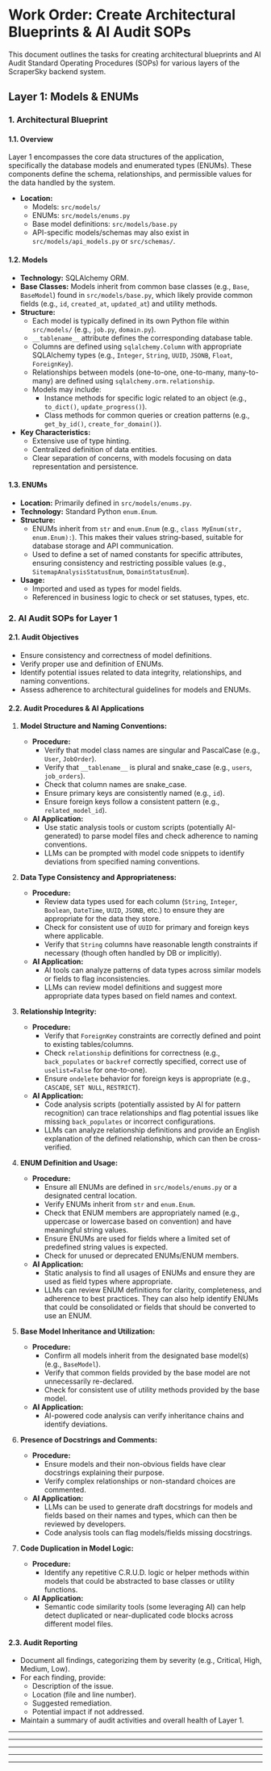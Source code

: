# Work Order: Create Architectural Blueprints & AI Audit SOPs

This document outlines the tasks for creating architectural blueprints and AI Audit Standard Operating Procedures (SOPs) for various layers of the ScraperSky backend system.

## Layer 1: Models & ENUMs

### 1. Architectural Blueprint

#### 1.1. Overview

Layer 1 encompasses the core data structures of the application, specifically the database models and enumerated types (ENUMs). These components define the schema, relationships, and permissible values for the data handled by the system.

- **Location:**
  - Models: `src/models/`
  - ENUMs: `src/models/enums.py`
  - Base model definitions: `src/models/base.py`
  - API-specific models/schemas may also exist in `src/models/api_models.py` or `src/schemas/`.

#### 1.2. Models

- **Technology:** SQLAlchemy ORM.
- **Base Classes:** Models inherit from common base classes (e.g., `Base`, `BaseModel`) found in `src/models/base.py`, which likely provide common fields (e.g., `id`, `created_at`, `updated_at`) and utility methods.
- **Structure:**
  - Each model is typically defined in its own Python file within `src/models/` (e.g., `job.py`, `domain.py`).
  - `__tablename__` attribute defines the corresponding database table.
  - Columns are defined using `sqlalchemy.Column` with appropriate SQLAlchemy types (e.g., `Integer`, `String`, `UUID`, `JSONB`, `Float`, `ForeignKey`).
  - Relationships between models (one-to-one, one-to-many, many-to-many) are defined using `sqlalchemy.orm.relationship`.
  - Models may include:
    - Instance methods for specific logic related to an object (e.g., `to_dict()`, `update_progress()`).
    - Class methods for common queries or creation patterns (e.g., `get_by_id()`, `create_for_domain()`).
- **Key Characteristics:**
  - Extensive use of type hinting.
  - Centralized definition of data entities.
  - Clear separation of concerns, with models focusing on data representation and persistence.

#### 1.3. ENUMs

- **Location:** Primarily defined in `src/models/enums.py`.
- **Technology:** Standard Python `enum.Enum`.
- **Structure:**
  - ENUMs inherit from `str` and `enum.Enum` (e.g., `class MyEnum(str, enum.Enum):`). This makes their values string-based, suitable for database storage and API communication.
  - Used to define a set of named constants for specific attributes, ensuring consistency and restricting possible values (e.g., `SitemapAnalysisStatusEnum`, `DomainStatusEnum`).
- **Usage:**
  - Imported and used as types for model fields.
  - Referenced in business logic to check or set statuses, types, etc.

### 2. AI Audit SOPs for Layer 1

#### 2.1. Audit Objectives

- Ensure consistency and correctness of model definitions.
- Verify proper use and definition of ENUMs.
- Identify potential issues related to data integrity, relationships, and naming conventions.
- Assess adherence to architectural guidelines for models and ENUMs.

#### 2.2. Audit Procedures & AI Applications

1.  **Model Structure and Naming Conventions:**

    - **Procedure:**
      - Verify that model class names are singular and PascalCase (e.g., `User`, `JobOrder`).
      - Verify that `__tablename__` is plural and snake_case (e.g., `users`, `job_orders`).
      - Check that column names are snake_case.
      - Ensure primary keys are consistently named (e.g., `id`).
      - Ensure foreign keys follow a consistent pattern (e.g., `related_model_id`).
    - **AI Application:**
      - Use static analysis tools or custom scripts (potentially AI-generated) to parse model files and check adherence to naming conventions.
      - LLMs can be prompted with model code snippets to identify deviations from specified naming conventions.

2.  **Data Type Consistency and Appropriateness:**

    - **Procedure:**
      - Review data types used for each column (`String`, `Integer`, `Boolean`, `DateTime`, `UUID`, `JSONB`, etc.) to ensure they are appropriate for the data they store.
      - Check for consistent use of `UUID` for primary and foreign keys where applicable.
      - Verify that `String` columns have reasonable length constraints if necessary (though often handled by DB or implicitly).
    - **AI Application:**
      - AI tools can analyze patterns of data types across similar models or fields to flag inconsistencies.
      - LLMs can review model definitions and suggest more appropriate data types based on field names and context.

3.  **Relationship Integrity:**

    - **Procedure:**
      - Verify that `ForeignKey` constraints are correctly defined and point to existing tables/columns.
      - Check `relationship` definitions for correctness (e.g., `back_populates` or `backref` correctly specified, correct use of `uselist=False` for one-to-one).
      - Ensure `ondelete` behavior for foreign keys is appropriate (e.g., `CASCADE`, `SET NULL`, `RESTRICT`).
    - **AI Application:**
      - Code analysis scripts (potentially assisted by AI for pattern recognition) can trace relationships and flag potential issues like missing `back_populates` or incorrect configurations.
      - LLMs can analyze relationship definitions and provide an English explanation of the defined relationship, which can then be cross-verified.

4.  **ENUM Definition and Usage:**

    - **Procedure:**
      - Ensure all ENUMs are defined in `src/models/enums.py` or a designated central location.
      - Verify ENUMs inherit from `str` and `enum.Enum`.
      - Check that ENUM members are appropriately named (e.g., uppercase or lowercase based on convention) and have meaningful string values.
      - Ensure ENUMs are used for fields where a limited set of predefined string values is expected.
      - Check for unused or deprecated ENUMs/ENUM members.
    - **AI Application:**
      - Static analysis to find all usages of ENUMs and ensure they are used as field types where appropriate.
      - LLMs can review ENUM definitions for clarity, completeness, and adherence to best practices. They can also help identify ENUMs that could be consolidated or fields that should be converted to use an ENUM.

5.  **Base Model Inheritance and Utilization:**

    - **Procedure:**
      - Confirm all models inherit from the designated base model(s) (e.g., `BaseModel`).
      - Verify that common fields provided by the base model are not unnecessarily re-declared.
      - Check for consistent use of utility methods provided by the base model.
    - **AI Application:**
      - AI-powered code analysis can verify inheritance chains and identify deviations.

6.  **Presence of Docstrings and Comments:**

    - **Procedure:**
      - Ensure models and their non-obvious fields have clear docstrings explaining their purpose.
      - Verify complex relationships or non-standard choices are commented.
    - **AI Application:**
      - LLMs can be used to generate draft docstrings for models and fields based on their names and types, which can then be reviewed by developers.
      - Code analysis tools can flag models/fields missing docstrings.

7.  **Code Duplication in Model Logic:**
    - **Procedure:**
      - Identify any repetitive C.R.U.D. logic or helper methods within models that could be abstracted to base classes or utility functions.
    - **AI Application:**
      - Semantic code similarity tools (some leveraging AI) can help detect duplicated or near-duplicated code blocks across different model files.

#### 2.3. Audit Reporting

- Document all findings, categorizing them by severity (e.g., Critical, High, Medium, Low).
- For each finding, provide:
  - Description of the issue.
  - Location (file and line number).
  - Suggested remediation.
  - Potential impact if not addressed.
- Maintain a summary of audit activities and overall health of Layer 1.

---

<!-- Placeholder for Layer 2 -->

---

<!-- Placeholder for Layer 3 -->

---

<!-- Placeholder for Layer 5 -->

---

<!-- Placeholder for Layer 6 -->

---

<!-- Placeholder for Layer 7 -->
